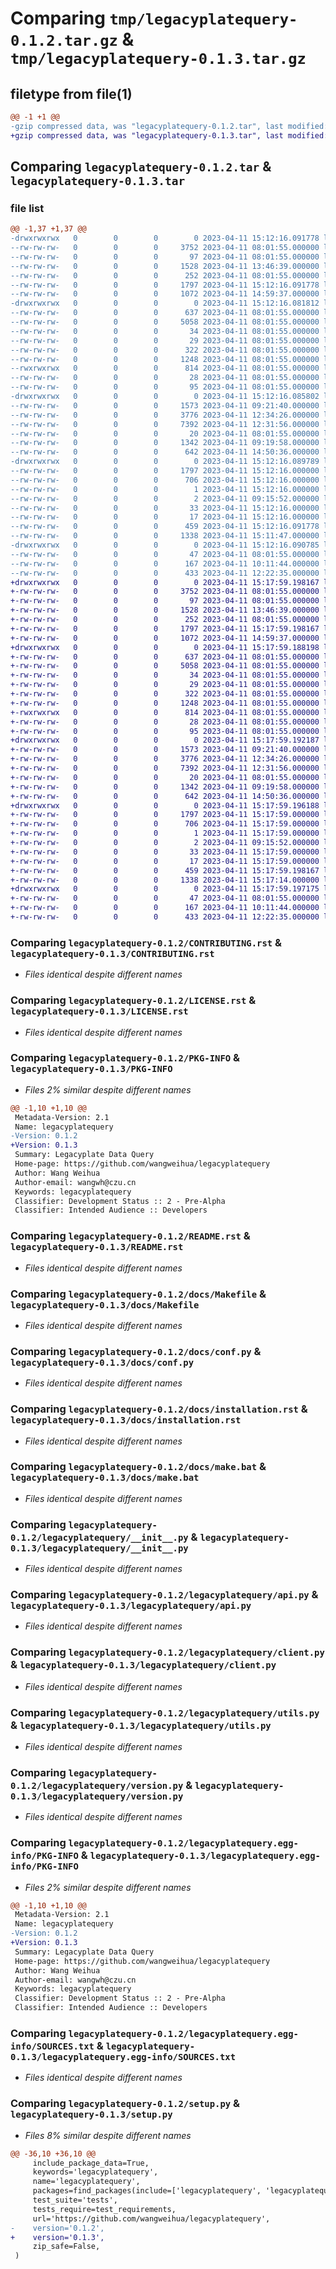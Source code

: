# Comparing `tmp/legacyplatequery-0.1.2.tar.gz` & `tmp/legacyplatequery-0.1.3.tar.gz`

## filetype from file(1)

```diff
@@ -1 +1 @@
-gzip compressed data, was "legacyplatequery-0.1.2.tar", last modified: Tue Apr 11 15:12:16 2023, max compression
+gzip compressed data, was "legacyplatequery-0.1.3.tar", last modified: Tue Apr 11 15:17:59 2023, max compression
```

## Comparing `legacyplatequery-0.1.2.tar` & `legacyplatequery-0.1.3.tar`

### file list

```diff
@@ -1,37 +1,37 @@
-drwxrwxrwx   0        0        0        0 2023-04-11 15:12:16.091778 legacyplatequery-0.1.2/
--rw-rw-rw-   0        0        0     3752 2023-04-11 08:01:55.000000 legacyplatequery-0.1.2/CONTRIBUTING.rst
--rw-rw-rw-   0        0        0       97 2023-04-11 08:01:55.000000 legacyplatequery-0.1.2/HISTORY.rst
--rw-rw-rw-   0        0        0     1528 2023-04-11 13:46:39.000000 legacyplatequery-0.1.2/LICENSE.rst
--rw-rw-rw-   0        0        0      252 2023-04-11 08:01:55.000000 legacyplatequery-0.1.2/MANIFEST.in
--rw-rw-rw-   0        0        0     1797 2023-04-11 15:12:16.091778 legacyplatequery-0.1.2/PKG-INFO
--rw-rw-rw-   0        0        0     1072 2023-04-11 14:59:37.000000 legacyplatequery-0.1.2/README.rst
-drwxrwxrwx   0        0        0        0 2023-04-11 15:12:16.081812 legacyplatequery-0.1.2/docs/
--rw-rw-rw-   0        0        0      637 2023-04-11 08:01:55.000000 legacyplatequery-0.1.2/docs/Makefile
--rw-rw-rw-   0        0        0     5058 2023-04-11 08:01:55.000000 legacyplatequery-0.1.2/docs/conf.py
--rw-rw-rw-   0        0        0       34 2023-04-11 08:01:55.000000 legacyplatequery-0.1.2/docs/contributing.rst
--rw-rw-rw-   0        0        0       29 2023-04-11 08:01:55.000000 legacyplatequery-0.1.2/docs/history.rst
--rw-rw-rw-   0        0        0      322 2023-04-11 08:01:55.000000 legacyplatequery-0.1.2/docs/index.rst
--rw-rw-rw-   0        0        0     1248 2023-04-11 08:01:55.000000 legacyplatequery-0.1.2/docs/installation.rst
--rwxrwxrwx   0        0        0      814 2023-04-11 08:01:55.000000 legacyplatequery-0.1.2/docs/make.bat
--rw-rw-rw-   0        0        0       28 2023-04-11 08:01:55.000000 legacyplatequery-0.1.2/docs/readme.rst
--rw-rw-rw-   0        0        0       95 2023-04-11 08:01:55.000000 legacyplatequery-0.1.2/docs/usage.rst
-drwxrwxrwx   0        0        0        0 2023-04-11 15:12:16.085802 legacyplatequery-0.1.2/legacyplatequery/
--rw-rw-rw-   0        0        0     1573 2023-04-11 09:21:40.000000 legacyplatequery-0.1.2/legacyplatequery/__init__.py
--rw-rw-rw-   0        0        0     3776 2023-04-11 12:34:26.000000 legacyplatequery-0.1.2/legacyplatequery/api.py
--rw-rw-rw-   0        0        0     7392 2023-04-11 12:31:56.000000 legacyplatequery-0.1.2/legacyplatequery/client.py
--rw-rw-rw-   0        0        0       20 2023-04-11 08:01:55.000000 legacyplatequery-0.1.2/legacyplatequery/legacyplatequery.py
--rw-rw-rw-   0        0        0     1342 2023-04-11 09:19:58.000000 legacyplatequery-0.1.2/legacyplatequery/utils.py
--rw-rw-rw-   0        0        0      642 2023-04-11 14:50:36.000000 legacyplatequery-0.1.2/legacyplatequery/version.py
-drwxrwxrwx   0        0        0        0 2023-04-11 15:12:16.089789 legacyplatequery-0.1.2/legacyplatequery.egg-info/
--rw-rw-rw-   0        0        0     1797 2023-04-11 15:12:16.000000 legacyplatequery-0.1.2/legacyplatequery.egg-info/PKG-INFO
--rw-rw-rw-   0        0        0      706 2023-04-11 15:12:16.000000 legacyplatequery-0.1.2/legacyplatequery.egg-info/SOURCES.txt
--rw-rw-rw-   0        0        0        1 2023-04-11 15:12:16.000000 legacyplatequery-0.1.2/legacyplatequery.egg-info/dependency_links.txt
--rw-rw-rw-   0        0        0        2 2023-04-11 09:15:52.000000 legacyplatequery-0.1.2/legacyplatequery.egg-info/not-zip-safe
--rw-rw-rw-   0        0        0       33 2023-04-11 15:12:16.000000 legacyplatequery-0.1.2/legacyplatequery.egg-info/requires.txt
--rw-rw-rw-   0        0        0       17 2023-04-11 15:12:16.000000 legacyplatequery-0.1.2/legacyplatequery.egg-info/top_level.txt
--rw-rw-rw-   0        0        0      459 2023-04-11 15:12:16.091778 legacyplatequery-0.1.2/setup.cfg
--rw-rw-rw-   0        0        0     1338 2023-04-11 15:11:47.000000 legacyplatequery-0.1.2/setup.py
-drwxrwxrwx   0        0        0        0 2023-04-11 15:12:16.090785 legacyplatequery-0.1.2/tests/
--rw-rw-rw-   0        0        0       47 2023-04-11 08:01:55.000000 legacyplatequery-0.1.2/tests/__init__.py
--rw-rw-rw-   0        0        0      167 2023-04-11 10:11:44.000000 legacyplatequery-0.1.2/tests/test_api.py
--rw-rw-rw-   0        0        0      433 2023-04-11 12:22:35.000000 legacyplatequery-0.1.2/tests/test_legacyplatequery.py
+drwxrwxrwx   0        0        0        0 2023-04-11 15:17:59.198167 legacyplatequery-0.1.3/
+-rw-rw-rw-   0        0        0     3752 2023-04-11 08:01:55.000000 legacyplatequery-0.1.3/CONTRIBUTING.rst
+-rw-rw-rw-   0        0        0       97 2023-04-11 08:01:55.000000 legacyplatequery-0.1.3/HISTORY.rst
+-rw-rw-rw-   0        0        0     1528 2023-04-11 13:46:39.000000 legacyplatequery-0.1.3/LICENSE.rst
+-rw-rw-rw-   0        0        0      252 2023-04-11 08:01:55.000000 legacyplatequery-0.1.3/MANIFEST.in
+-rw-rw-rw-   0        0        0     1797 2023-04-11 15:17:59.198167 legacyplatequery-0.1.3/PKG-INFO
+-rw-rw-rw-   0        0        0     1072 2023-04-11 14:59:37.000000 legacyplatequery-0.1.3/README.rst
+drwxrwxrwx   0        0        0        0 2023-04-11 15:17:59.188198 legacyplatequery-0.1.3/docs/
+-rw-rw-rw-   0        0        0      637 2023-04-11 08:01:55.000000 legacyplatequery-0.1.3/docs/Makefile
+-rw-rw-rw-   0        0        0     5058 2023-04-11 08:01:55.000000 legacyplatequery-0.1.3/docs/conf.py
+-rw-rw-rw-   0        0        0       34 2023-04-11 08:01:55.000000 legacyplatequery-0.1.3/docs/contributing.rst
+-rw-rw-rw-   0        0        0       29 2023-04-11 08:01:55.000000 legacyplatequery-0.1.3/docs/history.rst
+-rw-rw-rw-   0        0        0      322 2023-04-11 08:01:55.000000 legacyplatequery-0.1.3/docs/index.rst
+-rw-rw-rw-   0        0        0     1248 2023-04-11 08:01:55.000000 legacyplatequery-0.1.3/docs/installation.rst
+-rwxrwxrwx   0        0        0      814 2023-04-11 08:01:55.000000 legacyplatequery-0.1.3/docs/make.bat
+-rw-rw-rw-   0        0        0       28 2023-04-11 08:01:55.000000 legacyplatequery-0.1.3/docs/readme.rst
+-rw-rw-rw-   0        0        0       95 2023-04-11 08:01:55.000000 legacyplatequery-0.1.3/docs/usage.rst
+drwxrwxrwx   0        0        0        0 2023-04-11 15:17:59.192187 legacyplatequery-0.1.3/legacyplatequery/
+-rw-rw-rw-   0        0        0     1573 2023-04-11 09:21:40.000000 legacyplatequery-0.1.3/legacyplatequery/__init__.py
+-rw-rw-rw-   0        0        0     3776 2023-04-11 12:34:26.000000 legacyplatequery-0.1.3/legacyplatequery/api.py
+-rw-rw-rw-   0        0        0     7392 2023-04-11 12:31:56.000000 legacyplatequery-0.1.3/legacyplatequery/client.py
+-rw-rw-rw-   0        0        0       20 2023-04-11 08:01:55.000000 legacyplatequery-0.1.3/legacyplatequery/legacyplatequery.py
+-rw-rw-rw-   0        0        0     1342 2023-04-11 09:19:58.000000 legacyplatequery-0.1.3/legacyplatequery/utils.py
+-rw-rw-rw-   0        0        0      642 2023-04-11 14:50:36.000000 legacyplatequery-0.1.3/legacyplatequery/version.py
+drwxrwxrwx   0        0        0        0 2023-04-11 15:17:59.196188 legacyplatequery-0.1.3/legacyplatequery.egg-info/
+-rw-rw-rw-   0        0        0     1797 2023-04-11 15:17:59.000000 legacyplatequery-0.1.3/legacyplatequery.egg-info/PKG-INFO
+-rw-rw-rw-   0        0        0      706 2023-04-11 15:17:59.000000 legacyplatequery-0.1.3/legacyplatequery.egg-info/SOURCES.txt
+-rw-rw-rw-   0        0        0        1 2023-04-11 15:17:59.000000 legacyplatequery-0.1.3/legacyplatequery.egg-info/dependency_links.txt
+-rw-rw-rw-   0        0        0        2 2023-04-11 09:15:52.000000 legacyplatequery-0.1.3/legacyplatequery.egg-info/not-zip-safe
+-rw-rw-rw-   0        0        0       33 2023-04-11 15:17:59.000000 legacyplatequery-0.1.3/legacyplatequery.egg-info/requires.txt
+-rw-rw-rw-   0        0        0       17 2023-04-11 15:17:59.000000 legacyplatequery-0.1.3/legacyplatequery.egg-info/top_level.txt
+-rw-rw-rw-   0        0        0      459 2023-04-11 15:17:59.198167 legacyplatequery-0.1.3/setup.cfg
+-rw-rw-rw-   0        0        0     1338 2023-04-11 15:17:14.000000 legacyplatequery-0.1.3/setup.py
+drwxrwxrwx   0        0        0        0 2023-04-11 15:17:59.197175 legacyplatequery-0.1.3/tests/
+-rw-rw-rw-   0        0        0       47 2023-04-11 08:01:55.000000 legacyplatequery-0.1.3/tests/__init__.py
+-rw-rw-rw-   0        0        0      167 2023-04-11 10:11:44.000000 legacyplatequery-0.1.3/tests/test_api.py
+-rw-rw-rw-   0        0        0      433 2023-04-11 12:22:35.000000 legacyplatequery-0.1.3/tests/test_legacyplatequery.py
```

### Comparing `legacyplatequery-0.1.2/CONTRIBUTING.rst` & `legacyplatequery-0.1.3/CONTRIBUTING.rst`

 * *Files identical despite different names*

### Comparing `legacyplatequery-0.1.2/LICENSE.rst` & `legacyplatequery-0.1.3/LICENSE.rst`

 * *Files identical despite different names*

### Comparing `legacyplatequery-0.1.2/PKG-INFO` & `legacyplatequery-0.1.3/PKG-INFO`

 * *Files 2% similar despite different names*

```diff
@@ -1,10 +1,10 @@
 Metadata-Version: 2.1
 Name: legacyplatequery
-Version: 0.1.2
+Version: 0.1.3
 Summary: Legacyplate Data Query
 Home-page: https://github.com/wangweihua/legacyplatequery
 Author: Wang Weihua
 Author-email: wangwh@czu.cn
 Keywords: legacyplatequery
 Classifier: Development Status :: 2 - Pre-Alpha
 Classifier: Intended Audience :: Developers
```

### Comparing `legacyplatequery-0.1.2/README.rst` & `legacyplatequery-0.1.3/README.rst`

 * *Files identical despite different names*

### Comparing `legacyplatequery-0.1.2/docs/Makefile` & `legacyplatequery-0.1.3/docs/Makefile`

 * *Files identical despite different names*

### Comparing `legacyplatequery-0.1.2/docs/conf.py` & `legacyplatequery-0.1.3/docs/conf.py`

 * *Files identical despite different names*

### Comparing `legacyplatequery-0.1.2/docs/installation.rst` & `legacyplatequery-0.1.3/docs/installation.rst`

 * *Files identical despite different names*

### Comparing `legacyplatequery-0.1.2/docs/make.bat` & `legacyplatequery-0.1.3/docs/make.bat`

 * *Files identical despite different names*

### Comparing `legacyplatequery-0.1.2/legacyplatequery/__init__.py` & `legacyplatequery-0.1.3/legacyplatequery/__init__.py`

 * *Files identical despite different names*

### Comparing `legacyplatequery-0.1.2/legacyplatequery/api.py` & `legacyplatequery-0.1.3/legacyplatequery/api.py`

 * *Files identical despite different names*

### Comparing `legacyplatequery-0.1.2/legacyplatequery/client.py` & `legacyplatequery-0.1.3/legacyplatequery/client.py`

 * *Files identical despite different names*

### Comparing `legacyplatequery-0.1.2/legacyplatequery/utils.py` & `legacyplatequery-0.1.3/legacyplatequery/utils.py`

 * *Files identical despite different names*

### Comparing `legacyplatequery-0.1.2/legacyplatequery/version.py` & `legacyplatequery-0.1.3/legacyplatequery/version.py`

 * *Files identical despite different names*

### Comparing `legacyplatequery-0.1.2/legacyplatequery.egg-info/PKG-INFO` & `legacyplatequery-0.1.3/legacyplatequery.egg-info/PKG-INFO`

 * *Files 2% similar despite different names*

```diff
@@ -1,10 +1,10 @@
 Metadata-Version: 2.1
 Name: legacyplatequery
-Version: 0.1.2
+Version: 0.1.3
 Summary: Legacyplate Data Query
 Home-page: https://github.com/wangweihua/legacyplatequery
 Author: Wang Weihua
 Author-email: wangwh@czu.cn
 Keywords: legacyplatequery
 Classifier: Development Status :: 2 - Pre-Alpha
 Classifier: Intended Audience :: Developers
```

### Comparing `legacyplatequery-0.1.2/legacyplatequery.egg-info/SOURCES.txt` & `legacyplatequery-0.1.3/legacyplatequery.egg-info/SOURCES.txt`

 * *Files identical despite different names*

### Comparing `legacyplatequery-0.1.2/setup.py` & `legacyplatequery-0.1.3/setup.py`

 * *Files 8% similar despite different names*

```diff
@@ -36,10 +36,10 @@
     include_package_data=True,
     keywords='legacyplatequery',
     name='legacyplatequery',
     packages=find_packages(include=['legacyplatequery', 'legacyplatequery.*']),
     test_suite='tests',
     tests_require=test_requirements,
     url='https://github.com/wangweihua/legacyplatequery',
-    version='0.1.2',
+    version='0.1.3',
     zip_safe=False,
 )
```

